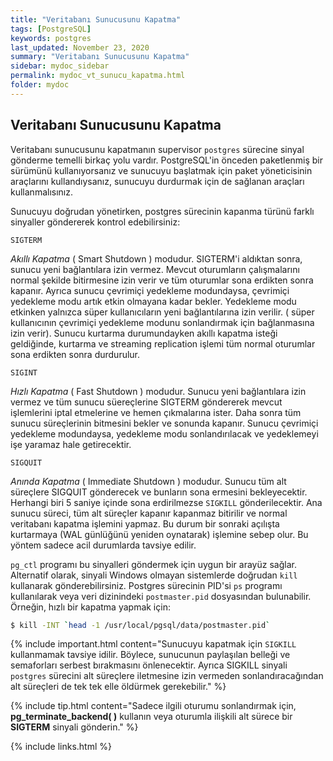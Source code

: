 ```yaml
---
title: "Veritabanı Sunucusunu Kapatma"
tags: [PostgreSQL]
keywords: postgres
last_updated: November 23, 2020
summary: "Veritabanı Sunucusunu Kapatma"
sidebar: mydoc_sidebar
permalink: mydoc_vt_sunucu_kapatma.html
folder: mydoc
---
```


## Veritabanı Sunucusunu Kapatma

Veritabanı sunucusunu kapatmanın supervisor `postgres` sürecine sinyal gönderme temelli birkaç yolu vardır. PostgreSQL'in önceden paketlenmiş bir sürümünü kullanıyorsanız ve sunucuyu başlatmak için paket yöneticisinin araçlarını kullandıysanız, sunucuyu durdurmak için de sağlanan araçları kullanmalısınız.

Sunucuyu doğrudan yönetirken, postgres sürecinin kapanma türünü farklı sinyaller göndererek kontrol edebilirsiniz:

`SIGTERM`

*Akıllı Kapatma* ( Smart Shutdown ) modudur. SIGTERM'i aldıktan sonra, sunucu yeni bağlantılara izin vermez. Mevcut oturumların çalışmalarını normal şekilde bitirmesine izin verir ve tüm oturumlar sona erdikten sonra kapanır. Ayrıca sunucu çevrimiçi yedekleme modundaysa, çevrimiçi yedekleme modu artık etkin olmayana kadar bekler. Yedekleme modu etkinken yalnızca süper kullanıcıların yeni bağlantılarına izin verilir. ( süper kullanıcının çevrimiçi yedekleme modunu sonlandırmak için bağlanmasına izin verir). Sunucu kurtarma durumundayken akıllı kapatma isteği geldiğinde, kurtarma ve streaming replication işlemi tüm normal oturumlar sona erdikten sonra durdurulur.

`SIGINT`

*Hızlı Kapatma* ( Fast Shutdown ) modudur. Sunucu yeni bağlantılara izin vermez ve tüm sunucu süereçlerine SIGTERM göndererek mevcut işlemlerini iptal etmelerine ve hemen çıkmalarına ister. Daha sonra tüm sunucu süreçlerinin bitmesini bekler ve sonunda kapanır. Sunucu çevrimiçi yedekleme modundaysa, yedekleme modu sonlandırılacak ve yedeklemeyi işe yaramaz hale getirecektir.

`SIGQUIT`

*Anında Kapatma* ( Immediate Shutdown ) modudur. Sunucu tüm alt süreçlere SIGQUIT gönderecek ve bunların sona ermesini bekleyecektir. Herhangi biri 5 saniye içinde sona erdirilmezse `SIGKILL` gönderilecektir. Ana sunucu süreci, tüm alt süreçler kapanır kapanmaz bitirilir ve normal veritabanı kapatma işlemini yapmaz. Bu durum bir sonraki açılışta kurtarmaya (WAL günlüğünü yeniden oynatarak) işlemine sebep olur. Bu yöntem sadece acil durumlarda tavsiye edilir.

`pg_ctl` programı bu sinyalleri göndermek için uygun bir arayüz sağlar. Alternatif olarak, sinyali Windows olmayan sistemlerde doğrudan `kill` kullanarak gönderebilirsiniz. Postgres sürecinin PID'si `ps` programı kullanılarak veya veri dizinindeki `postmaster.pid` dosyasından bulunabilir. Örneğin, hızlı bir kapatma yapmak için:

```bash
$ kill -INT `head -1 /usr/local/pgsql/data/postmaster.pid`
```

{% include important.html content="Sunucuyu kapatmak için `SIGKILL` kullanmamak tavsiye idilir. Böylece, sunucunun paylaşılan belleği ve semaforları serbest bırakmasını önlenecektir. Ayrıca SIGKILL sinyali `postgres` sürecini alt süreçlere iletmesine izin vermeden sonlandıracağından alt süreçleri de tek tek elle öldürmek gerekebilir." %}

{% include tip.html content="Sadece ilgili oturumu sonlandırmak için, **pg_terminate_backend( )** kullanın veya oturumla ilişkili alt sürece bir **SIGTERM** sinyali gönderin." %}

{% include links.html %}

